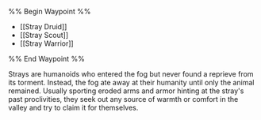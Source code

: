 %% Begin Waypoint %%
- [[Stray Druid]]
- [[Stray Scout]]
- [[Stray Warrior]]

%% End Waypoint %%

Strays are humanoids who entered the fog but never found a reprieve from its torment. Instead, the fog ate away at their humanity until only the animal remained. Usually sporting eroded arms and armor hinting at the stray's past proclivities, they seek out any source of warmth or comfort in the valley and try to claim it for themselves.